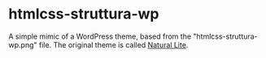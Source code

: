 # htmlcss-struttura-wp
A simple mimic of a WordPress theme, based from the "htmlcss-struttura-wp.png" file. The original theme is called [Natural Lite](https://organicthemes.com/demo/natural-lite/category/category/).
